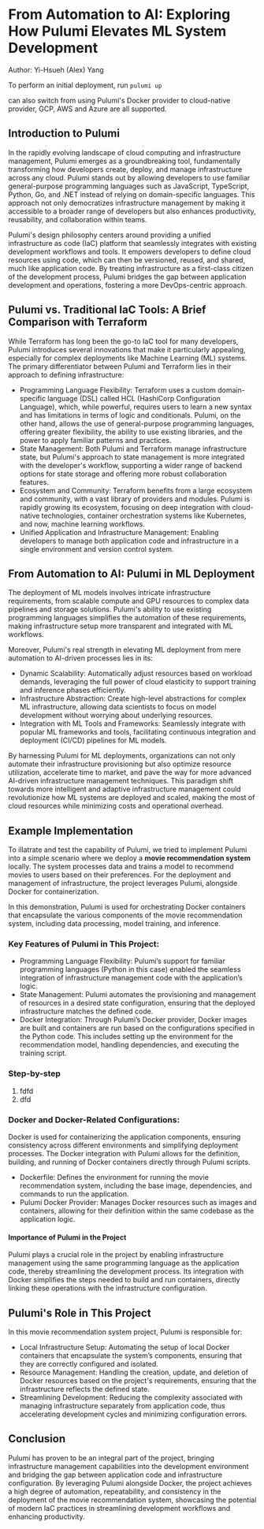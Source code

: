 # From Automation to AI: Exploring How Pulumi Elevates ML System Development

Author: Yi-Hsueh (Alex) Yang


To perform an initial deployment, run `pulumi up`

can also switch from using Pulumi's Docker provider to cloud-native provider, GCP, AWS and Azure are all supported.

## Introduction to Pulumi
In the rapidly evolving landscape of cloud computing and infrastructure management, Pulumi emerges as a groundbreaking tool, fundamentally transforming how developers create, deploy, and manage infrastructure across any cloud. Pulumi stands out by allowing developers to use familiar general-purpose programming languages such as JavaScript, TypeScript, Python, Go, and .NET instead of relying on domain-specific languages. This approach not only democratizes infrastructure management by making it accessible to a broader range of developers but also enhances productivity, reusability, and collaboration within teams.

Pulumi's design philosophy centers around providing a unified infrastructure as code (IaC) platform that seamlessly integrates with existing development workflows and tools. It empowers developers to define cloud resources using code, which can then be versioned, reused, and shared, much like application code. By treating infrastructure as a first-class citizen of the development process, Pulumi bridges the gap between application development and operations, fostering a more DevOps-centric approach.

## Pulumi vs. Traditional IaC Tools: A Brief Comparison with Terraform
While Terraform has long been the go-to IaC tool for many developers, Pulumi introduces several innovations that make it particularly appealing, especially for complex deployments like Machine Learning (ML) systems. The primary differentiator between Pulumi and Terraform lies in their approach to defining infrastructure:

- Programming Language Flexibility: Terraform uses a custom domain-specific language (DSL) called HCL (HashiCorp Configuration Language), which, while powerful, requires users to learn a new syntax and has limitations in terms of logic and conditionals. Pulumi, on the other hand, allows the use of general-purpose programming languages, offering greater flexibility, the ability to use existing libraries, and the power to apply familiar patterns and practices.
- State Management: Both Pulumi and Terraform manage infrastructure state, but Pulumi's approach to state management is more integrated with the developer's workflow, supporting a wider range of backend options for state storage and offering more robust collaboration features.
- Ecosystem and Community: Terraform benefits from a large ecosystem and community, with a vast library of providers and modules. Pulumi is rapidly growing its ecosystem, focusing on deep integration with cloud-native technologies, container orchestration systems like Kubernetes, and now, machine learning workflows.
- Unified Application and Infrastructure Management: Enabling developers to manage both application code and infrastructure in a single environment and version control system.

## From Automation to AI: Pulumi in ML Deployment
The deployment of ML models involves intricate infrastructure requirements, from scalable compute and GPU resources to complex data pipelines and storage solutions. Pulumi's ability to use existing programming languages simplifies the automation of these requirements, making infrastructure setup more transparent and integrated with ML workflows.

Moreover, Pulumi's real strength in elevating ML deployment from mere automation to AI-driven processes lies in its:

- Dynamic Scalability: Automatically adjust resources based on workload demands, leveraging the full power of cloud elasticity to support training and inference phases efficiently.
- Infrastructure Abstraction: Create high-level abstractions for complex ML infrastructure, allowing data scientists to focus on model development without worrying about underlying resources.
- Integration with ML Tools and Frameworks: Seamlessly integrate with popular ML frameworks and tools, facilitating continuous integration and deployment (CI/CD) pipelines for ML models.

By harnessing Pulumi for ML deployments, organizations can not only automate their infrastructure provisioning but also optimize resource utilization, accelerate time to market, and pave the way for more advanced AI-driven infrastructure management techniques. This paradigm shift towards more intelligent and adaptive infrastructure management could revolutionize how ML systems are deployed and scaled, making the most of cloud resources while minimizing costs and operational overhead.




## Example Implementation
To illatrate and test the capability of Pulumi, we tried to implement Pulumi into a simple scenario where we deploy a **movie recommendation system** locally. The system processes data and trains a model to recommend movies to users based on their preferences. For the deployment and management of infrastructure, the project leverages Pulumi, alongside Docker for containerization.

In this demonstration, Pulumi is used for orchestrating Docker containers that encapsulate the various components of the movie recommendation system, including data processing, model training, and inference.

### Key Features of Pulumi in This Project:
- Programming Language Flexibility: Pulumi’s support for familiar programming languages (Python in this case) enabled the seamless integration of infrastructure management code with the application’s logic.
- State Management: Pulumi automates the provisioning and management of resources in a desired state configuration, ensuring that the deployed infrastructure matches the defined code.
- Docker Integration: Through Pulumi’s Docker provider, Docker images are built and containers are run based on the configurations specified in the Python code. This includes setting up the environment for the recommendation model, handling dependencies, and executing the training script.

### Step-by-step
1. fdfd
2. dfd

### Docker and Docker-Related Configurations:
Docker is used for containerizing the application components, ensuring consistency across different environments and simplifying deployment processes. The Docker integration with Pulumi allows for the definition, building, and running of Docker containers directly through Pulumi scripts.

- Dockerfile: Defines the environment for running the movie recommendation system, including the base image, dependencies, and commands to run the application.
- Pulumi Docker Provider: Manages Docker resources such as images and containers, allowing for their definition within the same codebase as the application logic.

#### Importance of Pulumi in the Project
Pulumi plays a crucial role in the project by enabling infrastructure management using the same programming language as the application code, thereby streamlining the development process. Its integration with Docker simplifies the steps needed to build and run containers, directly linking these operations with the infrastructure configuration.

<!--## Comparison with Other Infrastructure as Code Tools
While traditional IaC tools like Terraform and AWS CloudFormation focus on declarative configurations, Pulumi distinguishes itself by:

- Programming Language Support: Offering full support for general-purpose programming languages, providing greater flexibility and the ability to use existing language features, libraries, and tools.
- Real Programming Constructs: Allowing for the use of loops, conditionals, functions, and classes in defining infrastructure, which can lead to more dynamic and reusable code.
- Unified Application and Infrastructure Management: Enabling developers to manage both application code and infrastructure in a single environment and version control system.-->

## Pulumi's Role in This Project
In this movie recommendation system project, Pulumi is responsible for:

- Local Infrastructure Setup: Automating the setup of local Docker containers that encapsulate the system’s components, ensuring that they are correctly configured and isolated.
- Resource Management: Handling the creation, update, and deletion of Docker resources based on the project's requirements, ensuring that the infrastructure reflects the defined state.
- Streamlining Development: Reducing the complexity associated with managing infrastructure separately from application code, thus accelerating development cycles and minimizing configuration errors.

## Conclusion
Pulumi has proven to be an integral part of the project, bringing infrastructure management capabilities into the development environment and bridging the gap between application code and infrastructure configuration. By leveraging Pulumi alongside Docker, the project achieves a high degree of automation, repeatability, and consistency in the deployment of the movie recommendation system, showcasing the potential of modern IaC practices in streamlining development workflows and enhancing productivity.